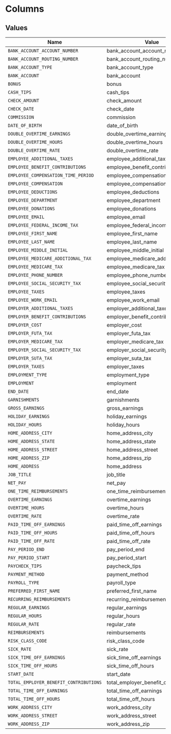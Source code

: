 # Columns


## Values

| Name                                   | Value                                  |
| -------------------------------------- | -------------------------------------- |
| `BANK_ACCOUNT_ACCOUNT_NUMBER`          | bank_account_account_number            |
| `BANK_ACCOUNT_ROUTING_NUMBER`          | bank_account_routing_number            |
| `BANK_ACCOUNT_TYPE`                    | bank_account_type                      |
| `BANK_ACCOUNT`                         | bank_account                           |
| `BONUS`                                | bonus                                  |
| `CASH_TIPS`                            | cash_tips                              |
| `CHECK_AMOUNT`                         | check_amount                           |
| `CHECK_DATE`                           | check_date                             |
| `COMMISSION`                           | commission                             |
| `DATE_OF_BIRTH`                        | date_of_birth                          |
| `DOUBLE_OVERTIME_EARNINGS`             | double_overtime_earnings               |
| `DOUBLE_OVERTIME_HOURS`                | double_overtime_hours                  |
| `DOUBLE_OVERTIME_RATE`                 | double_overtime_rate                   |
| `EMPLOYEE_ADDITIONAL_TAXES`            | employee_additional_taxes              |
| `EMPLOYEE_BENEFIT_CONTRIBUTIONS`       | employee_benefit_contributions         |
| `EMPLOYEE_COMPENSATION_TIME_PERIOD`    | employee_compensation_time_period      |
| `EMPLOYEE_COMPENSATION`                | employee_compensation                  |
| `EMPLOYEE_DEDUCTIONS`                  | employee_deductions                    |
| `EMPLOYEE_DEPARTMENT`                  | employee_department                    |
| `EMPLOYEE_DONATIONS`                   | employee_donations                     |
| `EMPLOYEE_EMAIL`                       | employee_email                         |
| `EMPLOYEE_FEDERAL_INCOME_TAX`          | employee_federal_income_tax            |
| `EMPLOYEE_FIRST_NAME`                  | employee_first_name                    |
| `EMPLOYEE_LAST_NAME`                   | employee_last_name                     |
| `EMPLOYEE_MIDDLE_INITIAL`              | employee_middle_initial                |
| `EMPLOYEE_MEDICARE_ADDITIONAL_TAX`     | employee_medicare_additional_tax       |
| `EMPLOYEE_MEDICARE_TAX`                | employee_medicare_tax                  |
| `EMPLOYEE_PHONE_NUMBER`                | employee_phone_number                  |
| `EMPLOYEE_SOCIAL_SECURITY_TAX`         | employee_social_security_tax           |
| `EMPLOYEE_TAXES`                       | employee_taxes                         |
| `EMPLOYEE_WORK_EMAIL`                  | employee_work_email                    |
| `EMPLOYER_ADDITIONAL_TAXES`            | employer_additional_taxes              |
| `EMPLOYER_BENEFIT_CONTRIBUTIONS`       | employer_benefit_contributions         |
| `EMPLOYER_COST`                        | employer_cost                          |
| `EMPLOYER_FUTA_TAX`                    | employer_futa_tax                      |
| `EMPLOYER_MEDICARE_TAX`                | employer_medicare_tax                  |
| `EMPLOYER_SOCIAL_SECURITY_TAX`         | employer_social_security_tax           |
| `EMPLOYER_SUTA_TAX`                    | employer_suta_tax                      |
| `EMPLOYER_TAXES`                       | employer_taxes                         |
| `EMPLOYMENT_TYPE`                      | employment_type                        |
| `EMPLOYMENT`                           | employment                             |
| `END_DATE`                             | end_date                               |
| `GARNISHMENTS`                         | garnishments                           |
| `GROSS_EARNINGS`                       | gross_earnings                         |
| `HOLIDAY_EARNINGS`                     | holiday_earnings                       |
| `HOLIDAY_HOURS`                        | holiday_hours                          |
| `HOME_ADDRESS_CITY`                    | home_address_city                      |
| `HOME_ADDRESS_STATE`                   | home_address_state                     |
| `HOME_ADDRESS_STREET`                  | home_address_street                    |
| `HOME_ADDRESS_ZIP`                     | home_address_zip                       |
| `HOME_ADDRESS`                         | home_address                           |
| `JOB_TITLE`                            | job_title                              |
| `NET_PAY`                              | net_pay                                |
| `ONE_TIME_REIMBURSEMENTS`              | one_time_reimbursements                |
| `OVERTIME_EARNINGS`                    | overtime_earnings                      |
| `OVERTIME_HOURS`                       | overtime_hours                         |
| `OVERTIME_RATE`                        | overtime_rate                          |
| `PAID_TIME_OFF_EARNINGS`               | paid_time_off_earnings                 |
| `PAID_TIME_OFF_HOURS`                  | paid_time_off_hours                    |
| `PAID_TIME_OFF_RATE`                   | paid_time_off_rate                     |
| `PAY_PERIOD_END`                       | pay_period_end                         |
| `PAY_PERIOD_START`                     | pay_period_start                       |
| `PAYCHECK_TIPS`                        | paycheck_tips                          |
| `PAYMENT_METHOD`                       | payment_method                         |
| `PAYROLL_TYPE`                         | payroll_type                           |
| `PREFERRED_FIRST_NAME`                 | preferred_first_name                   |
| `RECURRING_REIMBURSEMENTS`             | recurring_reimbursements               |
| `REGULAR_EARNINGS`                     | regular_earnings                       |
| `REGULAR_HOURS`                        | regular_hours                          |
| `REGULAR_RATE`                         | regular_rate                           |
| `REIMBURSEMENTS`                       | reimbursements                         |
| `RISK_CLASS_CODE`                      | risk_class_code                        |
| `SICK_RATE`                            | sick_rate                              |
| `SICK_TIME_OFF_EARNINGS`               | sick_time_off_earnings                 |
| `SICK_TIME_OFF_HOURS`                  | sick_time_off_hours                    |
| `START_DATE`                           | start_date                             |
| `TOTAL_EMPLOYER_BENEFIT_CONTRIBUTIONS` | total_employer_benefit_contributions   |
| `TOTAL_TIME_OFF_EARNINGS`              | total_time_off_earnings                |
| `TOTAL_TIME_OFF_HOURS`                 | total_time_off_hours                   |
| `WORK_ADDRESS_CITY`                    | work_address_city                      |
| `WORK_ADDRESS_STREET`                  | work_address_street                    |
| `WORK_ADDRESS_ZIP`                     | work_address_zip                       |
